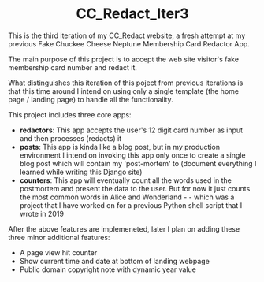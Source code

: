 # <center>CC_Redact_Iter3</center>

This is the third iteration of my CC_Redact website, a fresh attempt at my previous Fake Chuckee Cheese Neptune Membership Card Redactor App. 

The main purpose of this project is to accept the web site visitor's fake membership card number and redact it.

What distinguishes this iteration of this poject from previous iterations is that this time around I intend on using only a single template (the home page / landing page) to handle all the functionality. 

This project includes three core apps:
* <strong>redactors</strong>: This app accepts the user's 12 digit card number as input and then processes (redacts) it
* <strong>posts</strong>: This app is kinda like a blog post, but in my production environment I intend on invoking this app only once to create a single blog post which will contain my 'post-mortem' to (document everything I learned while writing this Django site)
* <strong>counters</strong>: This app will eventually count all the words used in the postmortem and present the data to the user. But for now it just counts the most common words in Alice and Wonderland - - which was a project that I have worked on for a previous Python shell script that I wrote in 2019

After the above features are implemeneted, later I plan on adding these three minor additional features:
* A page view hit counter
* Show current time and date at bottom of landing webpage
* Public domain copyright note with dynamic year value
